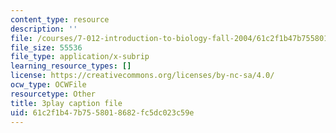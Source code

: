 ```yaml
---
content_type: resource
description: ''
file: /courses/7-012-introduction-to-biology-fall-2004/61c2f1b47b7558018682fc5dc023c59e_Rqs_zVh5sr8.vtt
file_size: 55536
file_type: application/x-subrip
learning_resource_types: []
license: https://creativecommons.org/licenses/by-nc-sa/4.0/
ocw_type: OCWFile
resourcetype: Other
title: 3play caption file
uid: 61c2f1b4-7b75-5801-8682-fc5dc023c59e
---
```

